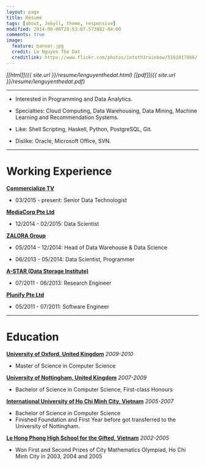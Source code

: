 ```yaml
---
layout: page
title: Résumé
tags: [about, Jekyll, theme, responsive]
modified: 2014-08-08T20:53:07.573882-04:00
comments: true
image:
  feature: banner.jpg
  credit: Le Nguyen The Dat
  creditlink: https://www.flickr.com/photos/intoth3rainbow/5161017066/
---
```


*[[html]]({{ site.url }}/resume/lenguyenthedat.html) [[pdf]]({{ site.url }}/resume/lenguyenthedat.pdf)*

-----

* Interested in Programming and Data Analytics. 

* Specialties: Cloud Computing, Data Warehousing, Data Mining, Machine Learning and Recommendation Systems.

* Like: Shell Scripting, Haskell, Python, PostgreSQL, Git.

* Dislike: Oracle, Microsoft Office, SVN.

-----

Working Experience
==================

**[Commercialize TV](http://www.commercialize.tv)**

* 03/2015 - present: Senior Data Technologist

**[MediaCorp Pte Ltd](http://www.mediacorp.sg)**

* 12/2014 - 02/2015: Data Scientist

**[ZALORA Group](http://worldwide.zalora.com)**

* 05/2014 - 12/2014: Head of Data Warehouse & Data Science

* 06/2013 - 05/2014: Data Scientist, Programmer

**[A-STAR (Data Storage Institute)](http://www.dsi.a-star.edu.sg)**

* 07/2011 - 06/2013: Research Engineer

**[Plunify Pte Ltd](http://www.plunify.com)**

* 05/2011 - 07/2011: Software Engineer

-----

Education
==========

**[University of Oxford, United Kingdom](http://www.ox.ac.uk)**
_2009-2010_

* Master of Science in Computer Science

**[University of Nottingham, United Kingdom](http://www.nottingham.ac.uk)**
_2007-2009_

* Bachelor of Science in Computer Science, First-class Honours

**[International University of Ho Chi Minh City, Vietnam](http://www.hcmiu.edu.vn)**
_2005-2007_

* Bachelor of Science in Computer Science
* Finished Foundation and First Year before got transferred to the University of Nottingham.

**[Le Hong Phong High School for the Gifted, Vietnam](http://www.thpt-lehongphong-tphcm.edu.vn)**
_2002-2005_

* Won First and Second Prizes of City Mathematics Olympiad, Ho Chi Minh City in 2003, 2004 and 2005